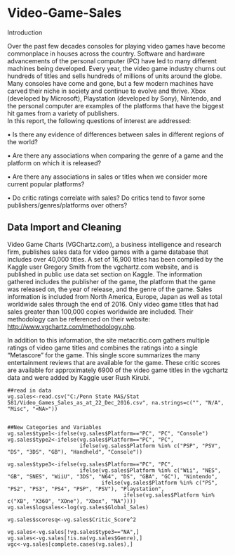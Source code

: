 # Video-Game-Sales
Introduction

Over the past few decades consoles for playing video games have become commonplace in houses across the country.  Software and hardware advancements of the personal computer (PC) have led to many different machines being developed.  Every year, the video game industry churns out hundreds of titles and sells hundreds of millions of units around the globe.  Many consoles have come and gone, but a few modern machines have carved their niche in society and continue to evolve and thrive.  Xbox (developed by Microsoft), Playstation (developed by Sony), Nintendo, and the personal computer are examples of the platforms that have the biggest hit games from a variety of publishers.  
In this report, the following questions of interest are addressed:

•	Is there any evidence of differences between sales in different regions of the world?

•	Are there any associations when comparing the genre of a game and the platform on which it is released?

•	Are there any associations in sales or titles when we consider more current popular platforms?

•	Do critic ratings correlate with sales?  Do critics tend to favor some publishers/genres/platforms over others?

## Data Import and Cleaning
 Video Game Charts (VGChartz.com), a business intelligence and research firm, publishes sales data for video games with a game database that includes over 40,000 titles. A set of 16,900 titles has been compiled by the Kaggle user Gregory Smith from the vgchartz.com website, and is published in public use data set section on Kaggle.  The information gathered includes the publisher of the game, the platform that the game was released on, the year of release, and the genre of the game.  Sales information is included from North America, Europe, Japan as well as total worldwide sales through the end of 2016.  Only video game titles that had sales greater than 100,000 copies worldwide are included. Their methodology can be referenced on their website: http://www.vgchartz.com/methodology.php.  

In addition to this information, the site metacritic.com gathers multiple ratings of video game titles and combines the ratings into a single “Metascore” for the game.  This single score summarizes the many entertainment reviews that are available for the game.  These critic scores are available for approximately 6900 of the video game titles in the vgchartz data and were added by Kaggle user Rush Kirubi.  

```
##read in data
vg.sales<-read.csv("C:/Penn State MAS/Stat 581/Video_Games_Sales_as_at_22_Dec_2016.csv", na.strings=c("", "N/A", "Misc", "<NA>"))


##New Categories and Variables
vg.sales$type1<-ifelse(vg.sales$Platform=="PC", "PC", "Console") 
vg.sales$type2<-ifelse(vg.sales$Platform=="PC", "PC", 
                       ifelse(vg.sales$Platform %in% c("PSP", "PSV", "DS", "3DS", "GB"), "Handheld", "Console")) 

vg.sales$type3<-ifelse(vg.sales$Platform=="PC", "PC", 
                       ifelse(vg.sales$Platform %in% c("Wii", "NES", "GB", "SNES", "WiiU", "3DS", "N64", "DS", "GBA", "GC"), "Nintendo", 
                              ifelse(vg.sales$Platform %in% c("PS", "PS2", "PS3", "PS4", "PSP", "PSV"), "Playstation", 
                                     ifelse(vg.sales$Platform %in% c("XB", "X360", "XOne"), "Xbox", "NA"))))
vg.sales$logsales<-log(vg.sales$Global_Sales)

vg.sales$scoresq<-vg.sales$Critic_Score^2

vg.sales<-vg.sales[!vg.sales$type3=="NA",]
vg.sales<-vg.sales[!is.na(vg.sales$Genre),]
vgc<-vg.sales[complete.cases(vg.sales),]
```
